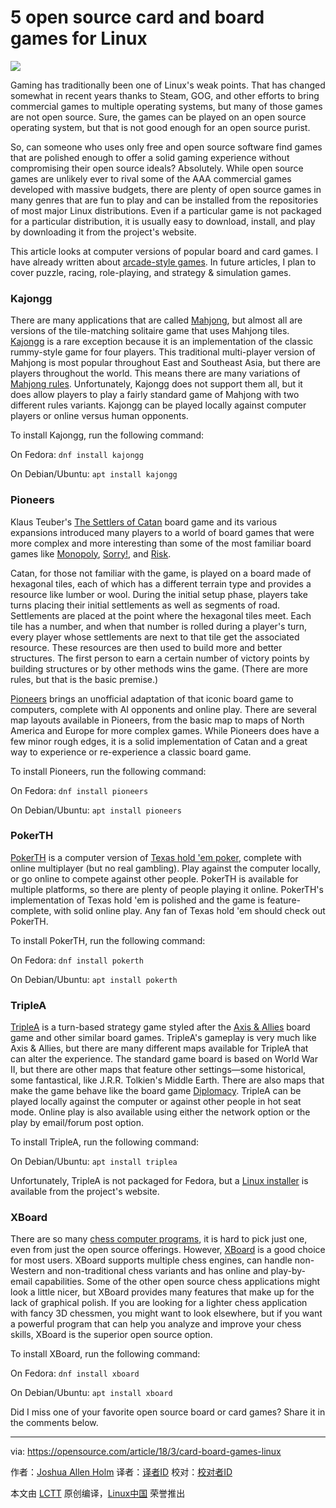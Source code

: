 5 open source card and board games for Linux
======
![](https://opensource.com/sites/default/files/styles/image-full-size/public/lead-images/dice_tabletop_board_gaming_game.jpg?itok=y93eW7HN)

Gaming has traditionally been one of Linux's weak points. That has changed somewhat in recent years thanks to Steam, GOG, and other efforts to bring commercial games to multiple operating systems, but many of those games are not open source. Sure, the games can be played on an open source operating system, but that is not good enough for an open source purist.

So, can someone who uses only free and open source software find games that are polished enough to offer a solid gaming experience without compromising their open source ideals? Absolutely. While open source games are unlikely ever to rival some of the AAA commercial games developed with massive budgets, there are plenty of open source games in many genres that are fun to play and can be installed from the repositories of most major Linux distributions. Even if a particular game is not packaged for a particular distribution, it is usually easy to download, install, and play by downloading it from the project's website.

This article looks at computer versions of popular board and card games. I have already written about [arcade-style games][1]. In future articles, I plan to cover puzzle, racing, role-playing, and strategy & simulation games.

### Kajongg

There are many applications that are called [Mahjong][2], but almost all are versions of the tile-matching solitaire game that uses Mahjong tiles. [Kajongg][3] is a rare exception because it is an implementation of the classic rummy-style game for four players. This traditional multi-player version of Mahjong is most popular throughout East and Southeast Asia, but there are players throughout the world. This means there are many variations of [Mahjong rules][4]. Unfortunately, Kajongg does not support them all, but it does allow players to play a fairly standard game of Mahjong with two different rules variants. Kajongg can be played locally against computer players or online versus human opponents.

To install Kajongg, run the following command:

On Fedora: `dnf install kajongg`

On Debian/Ubuntu: `apt install kajongg`

### Pioneers

Klaus Teuber's [The Settlers of Catan][5] board game and its various expansions introduced many players to a world of board games that were more complex and more interesting than some of the most familiar board games like [Monopoly][6], [Sorry!][7], and [Risk][8].

Catan, for those not familiar with the game, is played on a board made of hexagonal tiles, each of which has a different terrain type and provides a resource like lumber or wool. During the initial setup phase, players take turns placing their initial settlements as well as segments of road. Settlements are placed at the point where the hexagonal tiles meet. Each tile has a number, and when that number is rolled during a player's turn, every player whose settlements are next to that tile get the associated resource. These resources are then used to build more and better structures. The first person to earn a certain number of victory points by building structures or by other methods wins the game. (There are more rules, but that is the basic premise.)

[Pioneers][9] brings an unofficial adaptation of that iconic board game to computers, complete with AI opponents and online play. There are several map layouts available in Pioneers, from the basic map to maps of North America and Europe for more complex games. While Pioneers does have a few minor rough edges, it is a solid implementation of Catan and a great way to experience or re-experience a classic board game.

To install Pioneers, run the following command:

On Fedora: `dnf install pioneers`

On Debian/Ubuntu: `apt install pioneers`

### PokerTH

[PokerTH][10] is a computer version of [Texas hold 'em poker][11], complete with online multiplayer (but no real gambling). Play against the computer locally, or go online to compete against other people. PokerTH is available for multiple platforms, so there are plenty of people playing it online. PokerTH's implementation of Texas hold 'em is polished and the game is feature-complete, with solid online play. Any fan of Texas hold 'em should check out PokerTH.

To install PokerTH, run the following command:

On Fedora: `dnf install pokerth`

On Debian/Ubuntu: `apt install pokerth`

### TripleA

[TripleA][12] is a turn-based strategy game styled after the [Axis & Allies][13] board game and other similar board games. TripleA's gameplay is very much like Axis & Allies, but there are many different maps available for TripleA that can alter the experience. The standard game board is based on World War II, but there are other maps that feature other settings—some historical, some fantastical, like J.R.R. Tolkien's Middle Earth. There are also maps that make the game behave like the board game [Diplomacy][14]. TripleA can be played locally against the computer or against other people in hot seat mode. Online play is also available using either the network option or the play by email/forum post option.

To install TripleA, run the following command:

On Debian/Ubuntu: `apt install triplea`

Unfortunately, TripleA is not packaged for Fedora, but a [Linux installer][15] is available from the project's website.

### XBoard

There are so many [chess computer programs][16], it is hard to pick just one, even from just the open source offerings. However, [XBoard][17] is a good choice for most users. XBoard supports multiple chess engines, can handle non-Western and non-traditional chess variants and has online and play-by-email capabilities. Some of the other open source chess applications might look a little nicer, but XBoard provides many features that make up for the lack of graphical polish. If you are looking for a lighter chess application with fancy 3D chessmen, you might want to look elsewhere, but if you want a powerful program that can help you analyze and improve your chess skills, XBoard is the superior open source option.

To install XBoard, run the following command:

On Fedora: `dnf install xboard`

On Debian/Ubuntu: `apt install xboard`

Did I miss one of your favorite open source board or card games? Share it in the comments below.

--------------------------------------------------------------------------------

via: https://opensource.com/article/18/3/card-board-games-linux

作者：[Joshua Allen Holm][a]
译者：[译者ID](https://github.com/译者ID)
校对：[校对者ID](https://github.com/校对者ID)

本文由 [LCTT](https://github.com/LCTT/TranslateProject) 原创编译，[Linux中国](https://linux.cn/) 荣誉推出

[a]:https://opensource.com/users/holmja
[1]:https://opensource.com/article/18/1/arcade-games-linux
[2]:https://boardgamegeek.com/boardgame/2093/mahjong
[3]:https://www.kde.org/applications/games/kajongg/
[4]:https://en.wikipedia.org/wiki/Mahjong#Variations
[5]:https://boardgamegeek.com/boardgame/13/catan
[6]:https://boardgamegeek.com/boardgame/1406/monopoly
[7]:https://boardgamegeek.com/boardgame/2407/sorry
[8]:https://boardgamegeek.com/boardgame/181/risk
[9]:http://pio.sourceforge.net/
[10]:https://pokerth.net
[11]:https://en.wikipedia.org/wiki/Texas_hold_%27em
[12]:http://www.triplea-game.org
[13]:https://boardgamegeek.com/boardgame/98/axis-allies
[14]:https://boardgamegeek.com/boardgame/483/diplomacy
[15]:http://triplea-game.org/download/
[16]:https://boardgamegeek.com/boardgame/171/chess
[17]:https://www.gnu.org/software/xboard
